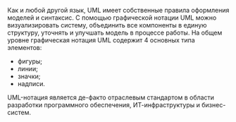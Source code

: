 
Как и любой другой язык, UML имеет собственные правила оформления моделей и синтаксис. С помощью графической нотации UML можно визуализировать систему, объединить все компоненты в единую структуру, уточнять и улучшать модель в процессе работы. На общем уровне графическая нотация UML содержит 4 основных типа элементов:

- фигуры;
- линии;
- значки;
- надписи.

UML-нотация является де-факто отраслевым стандартом в области разработки программного обеспечения, ИТ-инфраструктуры и бизнес-систем.